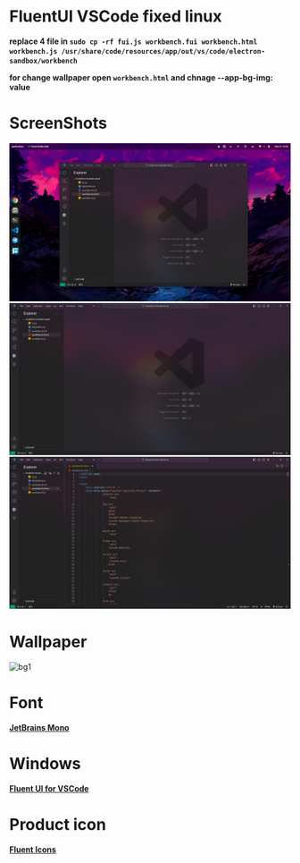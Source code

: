  
 # FluentUI VSCode fixed linux
 
 **replace 4 file in `sudo cp -rf fui.js workbench.fui workbench.html workbench.js /usr/share/code/resources/app/out/vs/code/electron-sandbox/workbench`**
 
 **for change wallpaper open `workbench.html` and chnage --app-bg-img: value**

 # ScreenShots
 <img src="./Screenshots/1.png" alt="bg1"/>
 <img src="./Screenshots/2.png" alt="bg2"/>
 <img src="./Screenshots/3.png" alt="bg3"/>


# Wallpaper
 <img src="./Screenshots/bg.png" alt="bg1"/>

# Font 
**[JetBrains Mono](https://www.jetbrains.com/lp/mono/)**

# Windows 
**[Fluent UI for VSCode](https://marketplace.visualstudio.com/items?itemName=leandro-rodrigues.fluent-ui-vscode)**

# Product icon 
**[Fluent Icons](https://marketplace.visualstudio.com/items?itemName=miguelsolorio.fluent-icons)**
